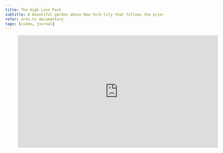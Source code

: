 ```yaml
---
title: The High Line Park
subtitle: A beautiful garden above New York City that follows the principle "simple and slow."
refer: arte.tv documentary
tags: [video, journal]
---
```

<figure>
<iframe allowfullscreen="true" style="transition-duration:0;transition-property:no;margin:0 auto;position:relative;display:block;background-color:#000000;" frameborder="0" scrolling="no" width="640" height="360" src="https://www.arte.tv/player/v5/index.php?json_url=https%3A%2F%2Fapi.arte.tv%2Fapi%2Fplayer%2Fv2%2Fconfig%2Fde%2F073064-004-A&lang=de&autoplay=false&mute=0"></iframe>
</figure>